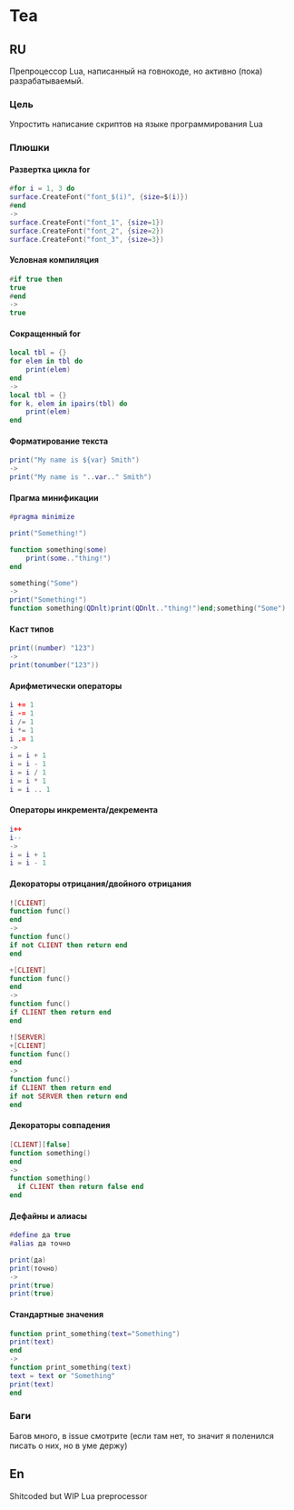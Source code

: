 # Tea

## RU
Препроцессор Lua, написанный на говнокоде, но активно (пока) разрабатываемый.
### Цель
Упростить написание скриптов на языке программирования Lua
### Плюшки
#### Развертка цикла for
```lua
#for i = 1, 3 do
surface.CreateFont("font_$(i)", {size=$(i)})
#end
->
surface.CreateFont("font_1", {size=1})
surface.CreateFont("font_2", {size=2})
surface.CreateFont("font_3", {size=3})
```
#### Условная компиляция
```lua
#if true then
true
#end
->
true
```
#### Сокращенный for
```lua
local tbl = {}
for elem in tbl do
	print(elem)
end
->
local tbl = {}
for k, elem in ipairs(tbl) do
	print(elem)
end
```
#### Форматирование текста
```lua
print("My name is ${var} Smith")
->
print("My name is "..var.." Smith")
```
#### Прагма минификации
```lua
#pragma minimize

print("Something!")

function something(some)
	print(some.."thing!")
end

something("Some")
->
print("Something!")
function something(QDnlt)print(QDnlt.."thing!")end;something("Some")
```
#### Каст типов
```lua
print((number) "123")
->
print(tonumber("123"))
```
#### Арифметически операторы
```lua
i += 1
i -= 1
i /= 1
i *= 1
i .= 1
->
i = i + 1
i = i - 1
i = i / 1
i = i * 1
i = i .. 1
```
#### Операторы инкремента/декремента
```lua
i++
i--
->
i = i + 1
i = i - 1
```
#### Декораторы отрицания/двойного отрицания
```lua
![CLIENT]
function func()
end
->
function func()
if not CLIENT then return end
end
```
```lua
+[CLIENT]
function func()
end
->
function func()
if CLIENT then return end
end
```
```lua
![SERVER]
+[CLIENT]
function func()
end
->
function func()
if CLIENT then return end
if not SERVER then return end
end
```
#### Декораторы совпадения
```lua
[CLIENT][false]
function something()
end
->
function something()
  if CLIENT then return false end
end
```
#### Дефайны и алиасы
```lua
#define да true
#alias да точно

print(да)
print(точно)
->
print(true)
print(true)
```
#### Стандартные значения
```lua
function print_something(text="Something")
print(text)
end
->
function print_something(text)
text = text or "Something"
print(text)
end
```
### Баги
Багов много, в issue смотрите (если там нет, то значит я поленился писать о них, но в уме держу)
## En
Shitcoded but WIP Lua preprocessor
